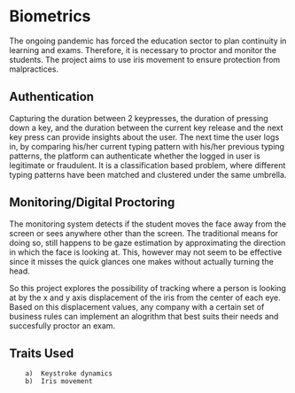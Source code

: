 # Biometrics
The ongoing pandemic has forced the education sector to plan continuity in learning and exams. Therefore, it is necessary to proctor and monitor the students.
The project aims to use iris movement to ensure protection from malpractices.

## Authentication
Capturing the duration between 2 keypresses, the duration of pressing down a key, and the duration between the current key release and the next key press can provide insights about the user.
The next time the user logs in, by comparing his/her current typing pattern with his/her previous typing patterns, the platform can authenticate whether the logged in user is legitimate or fraudulent.
It is a classification based problem, where different typing patterns have been matched and clustered under the same umbrella.

## Monitoring/Digital Proctoring
The monitoring system detects if the student moves the face away from the screen or sees anywhere other than the screen. The traditional means for doing so,  still happens to be gaze estimation by approximating the direction in which the face is looking at. This, however may not seem to be effective since it misses the quick glances one makes without actually turning the head.

So this project explores the possibility of tracking where a person is looking at by the x and y axis displacement of the iris from the center of each eye. Based on this displacement values, any company with a certain set of business rules can implement an alogrithm that best suits their needs and succesfully proctor an exam.

## Traits Used 
		a)	Keystroke dynamics
		b)	Iris movement
